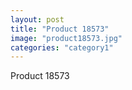 ```yaml
---
layout: post
title: "Product 18573"
image: "product18573.jpg"
categories: "category1"
---
```

Product 18573
